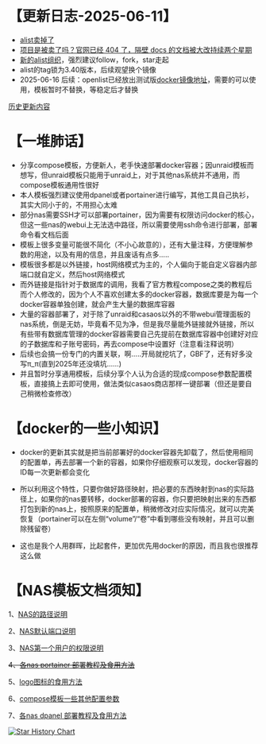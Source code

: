 # 【更新日志-2025-06-11】
- [alist卖掉了](https://linux.do/t/topic/714827)
- [项目是被卖了吗？官网已经 404 了，隔壁 docs 的文档被大改持续两个星期](https://github.com/AlistGo/alist/issues/8649)
- [新的alist组织](https://github.com/AlistTeam)，强烈建议follow，fork，star走起
- alist的tag锁为3.40版本，后续观望换个镜像
- 2025-06-16 后续：openlist已经放出测试版[docker镜像地址](https://hub.docker.com/r/openlistteam/openlist)，需要的可以使用，模板暂时不替换，等稳定后才替换

[历史更新内容](https://github.com/FrozenGEE/compose/blob/main/WHAT'S_OLD.md)

# 【一堆肺话】
- 分享compose模板，方便新人，老手快速部署docker容器；因unraid模板而想写，但unraid模板只能用于unraid上，对于其他nas系统并不通用，而compose模板通用性很好
- 本人模板强烈建议使用dpanel或者portainer进行编写，其他工具自己执衫，其实大同小于的，不用担心太难
- 部分nas需要SSH才可以部署portainer，因为需要有权限访问docker的核心，但这一些nas的webui上无法选中路径，所以需要使用ssh命令进行部署，部署命令看文档后面
- 模板上很多变量可能很不简化（不小心故意的），还有大量注释，方便理解参数的用途，以及有用的信息，并且废话有点多.....
- 模板很多都是以外链接，host网络模式为主的，个人偏向于能自定义容器内部端口就自定义，然后host网络模式
- 而外链接是指针对于数据库的调用，我看了官方教程compose之类的教程后而个人修改的，因为个人不喜欢创建太多的docker容器，数据库要是为每一个docker容器单独创建，就会产生大量的数据库容器
- 大量的容器部署了，对于除了unraid和casaos以外的不带webui管理面板的nas系统，倒是无妨，毕竟看不见为净，但是我尽量能外链接就外链接，所以有些带有数据库管理的docker容器需要自己先提前在数据库容器中创建好对应的子数据库和子账号密码，再去compose中设置好（注意看注释说明）
- 后续也会搞一份专门的内置关联，啊.....开局就挖坑了，GBF了，还有好多没写π_π(直到2025年还没填坑......)
- 并且暂时分享通用模板，后续分享个人认为合适的现成compose参数配置模板，直接搞上去即可使用，做法类似casaos商店那样一键部署（但还是要自己稍微检查修改）

# 【docker的一些小知识】
- docker的更新其实就是把当前部署好的docker容器先卸载了，然后使用相同的配置单，再去部署一个新的容器，如果你仔细观察可以发现，docker容器的ID每一次更新都会变化

- 所以利用这个特性，只要你做好路径映射，把必要的东西映射到nas的实际路径上，如果你的nas要转移，docker部署的容器，你只要把映射出来的东西都打包到新的nas上，按照原来的配置单，稍微修改对应实际情况，就可以完美恢复（portainer可以在左侧“volume”/“卷”中看到哪些没有映射，并且可以删除残留卷）
- 这也是我个人用群晖，比起套件，更加优先用docker的原因，而且我也很推荐这么做

# 【NAS模板文档须知】
1、[NAS的路径说明](https://github.com/FrozenGEE/compose/blob/main/volumes.md)

2、[NAS默认端口说明](https://github.com/FrozenGEE/compose/blob/main/ports.md)

3、[NAS第一个用户的权限说明](https://github.com/FrozenGEE/compose/blob/main/uid_gid.md)

<del>4、[各nas portainer 部署教程及食用方法](https://github.com/FrozenGEE/compose/blob/main/portainer.md)</del>

5、[logo图标的食用方法](https://github.com/FrozenGEE/compose/blob/main/logo.md)

6、[compose模板一些其他配置参数](https://github.com/FrozenGEE/compose/blob/main/compose.md)

7、[各nas dpanel 部署教程及食用方法](https://github.com/FrozenGEE/compose/blob/main/dpanel.md)


[![Star History Chart](https://api.star-history.com/svg?repos=FrozenGEE/compose&type=Date)](https://star-history.com/#FrozenGEE/compose&Date)
